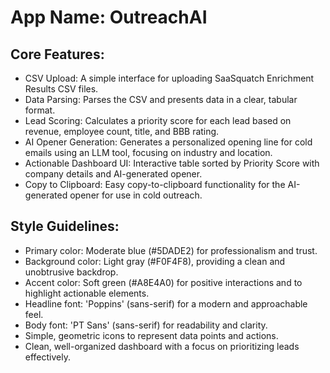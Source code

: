 # **App Name**: OutreachAI

## Core Features:

- CSV Upload: A simple interface for uploading SaaSquatch Enrichment Results CSV files.
- Data Parsing: Parses the CSV and presents data in a clear, tabular format.
- Lead Scoring: Calculates a priority score for each lead based on revenue, employee count, title, and BBB rating.
- AI Opener Generation: Generates a personalized opening line for cold emails using an LLM tool, focusing on industry and location.
- Actionable Dashboard UI: Interactive table sorted by Priority Score with company details and AI-generated opener.
- Copy to Clipboard: Easy copy-to-clipboard functionality for the AI-generated opener for use in cold outreach.

## Style Guidelines:

- Primary color: Moderate blue (#5DADE2) for professionalism and trust.
- Background color: Light gray (#F0F4F8), providing a clean and unobtrusive backdrop.
- Accent color: Soft green (#A8E4A0) for positive interactions and to highlight actionable elements.
- Headline font: 'Poppins' (sans-serif) for a modern and approachable feel.
- Body font: 'PT Sans' (sans-serif) for readability and clarity.
- Simple, geometric icons to represent data points and actions.
- Clean, well-organized dashboard with a focus on prioritizing leads effectively.
